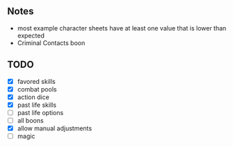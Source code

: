 ## Notes
- most example character sheets have at least one value that is lower than expected
- Criminal Contacts boon 
## TODO
- [x] favored skills
- [x] combat pools
- [x] action dice
- [x] past life skills
- [ ] past life options
- [ ] all boons
- [X] allow manual adjustments
- [ ] magic